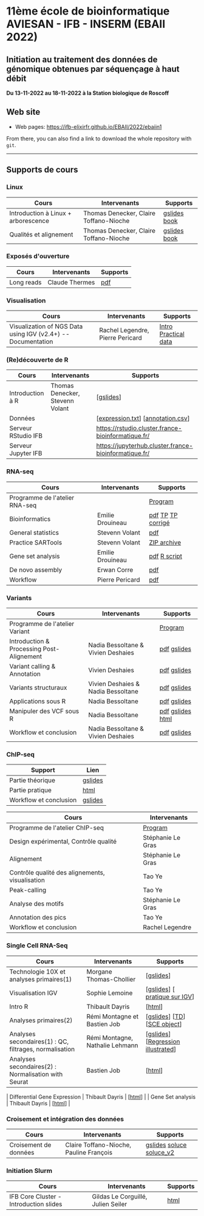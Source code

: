 
# 11ème école de bioinformatique AVIESAN - IFB - INSERM (EBAII 2022)

## Initiation au traitement des données de génomique obtenues par séquençage à haut débit

**Du 13-11-2022 au 18-11-2022 à la Station biologique de Roscoff**


## Web site

- Web pages: <https://ifb-elixirfr.github.io/EBAII/2022/ebaiin1>

From there, you can also find a link to download the whole repository with `git`.

****

## Supports de cours
### Linux

| Cours | Intervenants | Supports |
|----------------------------------|--------------|----------|
| Introduction à Linux + arborescence|  Thomas Denecker, Claire Toffano-Nioche | [gslides](https://docs.google.com/presentation/d/1181lS4gavBcVo0Yz70n6bawAvWdUlX-H3p0cFZ4Uadg/edit?usp=sharing)  [book](https://ifb-elixirfr.github.io/LinuxEBAII/00_home.html) |
| Qualités et alignement | Thomas Denecker, Claire Toffano-Nioche | [gslides](https://docs.google.com/presentation/d/1ccuvsU7ibsn3GWMgp8wN0fOh7QmIgkIpCB-Mpt1vldU/edit?usp=sharing) [book](https://ifb-elixirfr.github.io/LinuxEBAII/00_home.html) |


### Exposés d'ouverture

| Cours | Intervenants | Supports |
|----------------------------------|--------------|----------|
| Long reads | Claude Thermes | [pdf](long_reads/20221114_ROSCOFF11_EBAII_N1_CT.pdf) |

### Visualisation

| Cours | Intervenants | Supports |
|----------------------------------|--------------|----------|
| Visualization of NGS Data using IGV (v2.4+) -- Documentation | Rachel Legendre, Pierre Pericard| [Intro](IGV/IGV.html) [Practical](IGV/IGV_practical.html) [data](IGV/data_igv.zip) |

### (Re)découverte de R

| Cours | Intervenants | Supports |
|-----------------------|--------------|-------------------------------------|
| Introduction à R | Thomas Denecker, Stevenn Volant | [[gslides](https://docs.google.com/presentation/d/1jK9-lZVmgSlPilTs4946_EiFaoQJmbvV/edit?usp=sharing&ouid=116446740554003676596&rtpof=true&sd=true)]|
| Données | | [[expression.txt](intro_R/expression.txt)] [[annotation.csv](intro_R/annotation.csv)] |
| Serveur RStudio IFB | | <https://rstudio.cluster.france-bioinformatique.fr/> |
| Serveur Jupyter IFB | | <https://jupyterhub.cluster.france-bioinformatique.fr/> |

### RNA-seq

| Cours | Intervenants | Supports |
|----------------------------------|------------------|----------|
| Programme de l'atelier RNA-seq | |  [Program](RNAseq/README.md) |
| Bioinformatics | Emilie Drouineau | [pdf](https://docs.google.com/presentation/d/1CnNzhI8PzWfw-inCTZjFTBLeAdoqHfOO9a0Sp8_FCoU/edit#slide=id.g18a6186c91b_0_8) [TP](https://raw.githubusercontent.com/IFB-ElixirFr/EBAII/master/2022/ebaiin1/RNAseq/Mapping/runme.sh) [TP corrigé](https://raw.githubusercontent.com/IFB-ElixirFr/EBAII/master/2022/ebaiin1/RNAseq/Mapping/runme_corrected.sh)|
| General statistics | Stevenn Volant | [pdf](RNAseq/RNASeq_differential_analysis.pdf) |
| Practice SARTools | Stevenn Volant | [ZIP archive](RNAseq/Practice_SARTools.zip) |
| Gene set analysis | Emilie Drouineau | [pdf](https://github.com/IFB-ElixirFr/EBAII/blob/master/2021/ebaiin1/RNAseq/GSEA_Theory.pdf) [R script](https://github.com/IFB-ElixirFr/EBAII/blob/master/2021/ebaiin1/RNAseq/GSEA_TP.R)|
| De novo assembly | Erwan Corre | [pdf](RNAseq/RNASeq_denovo_EBAII2022_red.pdf)  |
| Workflow | Pierre Pericard | [pdf](RNAseq/RNA-Workflow_Conclusion.pdf)  |

### Variants

| Cours | Intervenants | Supports |
|----------------------------------|------------------|----------|
| Programme de l'atelier Variant | | [Program](DNAseq/) |
| Introduction & Processing Post-Alignement | Nadia Bessoltane & Vivien Deshaies |[pdf](https://github.com/IFB-ElixirFr/EBAII/blob/master/2022/ebaiin1/DNAseq/1-Intro_Processing-Post-Alignement.pptx.pdf) [gslides](https://docs.google.com/presentation/d/1Z9HlepuI017lGUkFlpwLxdvx4QARG1RQ/) |
| Variant calling & Annotation | Vivien Deshaies | [pdf](https://github.com/IFB-ElixirFr/EBAII/blob/master/2022/ebaiin1/DNAseq/2-Variant-calling_Annotation.pptx.pdf) [gslides](https://docs.google.com/presentation/d/1JJffLPchxxhy1SFIi-0UedWvn5-n9VgK/) |
| Variants structuraux | Vivien Deshaies & Nadia Bessoltane | [pdf](https://github.com/IFB-ElixirFr/EBAII/blob/master/2022/ebaiin1/DNAseq/3-Variants-Structuraux.pptx.pdf) [gslides](https://docs.google.com/presentation/d/1tJn2-RMWkn7nLrcOubJPvMKx9A8WT2KP/) |
| Applications sous R | Nadia Bessoltane | [pdf](DNA-seq/?) [gslides](https://docs.google.com/presentation/d/1oOiJfcdnbIaY3G3F_CI-1nt-Op0W0aR8/) |
| Manipuler des VCF sous R | Nadia Bessoltane | [pdf](DNA-seq/?) [gslides](https://docs.google.com/presentation/d/10W-EipRAc6146UZwVIRQCvS3Riau3QO4/) [html](DNA-seq/?) |
| Workflow et conclusion | Nadia Bessoltane & Vivien Deshaies | [pdf](DNA-seq/6-Workflow_Conclusion.pdf) [gslides](https://docs.google.com/presentation/d/1-nON-453OfocMrXJ95fMc-JaU9KRcNnB/) |


### ChIP-seq

| Support | Lien |
|----------------------------------|------------------|
| Partie théorique | [gslides](https://docs.google.com/presentation/d/1d2fjTy081bhrqM1HbjZ7SZPv9KNDa3Qx4u4NTsLCXmA/edit?usp=sharing) |
| Partie pratique | [html](chip-seq/hands-on/hands-on.html) |
| Workflow et conclusion | [gslides](https://docs.google.com/presentation/d/1HbueGiV3rab8a7TCHRePlXqgWIFXfCHla9jgehD9DA4/edit?usp=sharing) |

| Cours | Intervenants |
|----------------------------------|------------------|
| Programme de l'atelier ChIP-seq | [Program](chip-seq/) |
| Design expérimental, Contrôle qualité | Stéphanie Le Gras |
| Alignement | Stéphanie Le Gras |
| Contrôle qualité des alignements, visualisation | Tao Ye |
| Peak-calling | Tao Ye |
| Analyse des motifs | Stéphanie Le Gras |
| Annotation des pics | Tao Ye |
| Workflow et conclusion | Rachel Legendre |


### Single Cell RNA-Seq

| Cours                            | Intervenants     | Supports |
|----------------------------------|------------------|----------|
| Technologie 10X et analyses primaires(1)| Morgane Thomas-Chollier | [[gslides](https://docs.google.com/presentation/d/1rYptI4sdxeKNNbRdszlgQTa-BqBb6s2pNIYjy1GUG7A/edit#slide=id.g18915492416_1_58)] |
| Visualisation IGV | Sophie Lemoine | [[gslides](https://docs.google.com/presentation/d/1TF4_31hWuuRtKS7oKk5izFxsEk8PYScxuN-ykLoptms/edit#slide=id.g188fbf08b5b_0_1260)] [ [pratique sur IGV](https://github.com/IFB-ElixirFr/EBAII/tree/master/2022/ebaiin1/SingleCell/IGV)] |
| Intro R                          | Thibault Dayris  | [[html](https://github.com/IFB-ElixirFr/EBAII/blob/master/2022/ebaiin1/SingleCell/R_Intro/SingleCell_IntroR_RStudio.html)] |
| Analyses primaires(2)                         | Rémi Montagne et Bastien Job  | [[gslides](https://docs.google.com/presentation/d/1TF4_31hWuuRtKS7oKk5izFxsEk8PYScxuN-ykLoptms/edit#slide=id.g188fbf08b5b_0_1260)] [[TD](https://github.com/IFB-ElixirFr/EBAII/blob/master/2022/ebaiin1/SingleCell/TD_03_Preprocessing.html)] [[SCE object](https://docs.google.com/presentation/d/162X1w-drYyvtPpSKJwHKbPlHpKeeEq3J1mcn3HaidFU/edit?usp=share_link)] |
| Analyses secondaires(1) : QC, filtrages, normalisation | Rémi Montagne, Nathalie Lehmann | [[gslides](https://docs.google.com/presentation/d/1G2Tqqhj8I-Hh7xkBzaIdCB4bKSrok6KyOqcyRm7XZ2U/edit#slide=id.g18c821d1de2_1_62)] [[Regression illustrated](https://docs.google.com/presentation/d/1JEfa445mhku9RfR9VO2AkJ87gAe9Km0YnlWGkLXbZZs/edit?usp=share_link)] |
| Analyses secondaires(2) : Normalisation with Seurat | Bastien Job | [[html](https://github.com/IFB-ElixirFr/EBAII/blob/master/2022/ebaiin1/SingleCell/Normalisation/Normalization.html)] |



| Differential Gene Expression          | Thibault Dayris  | [[html](https://github.com/IFB-ElixirFr/EBAII/blob/master/2022/ebaiin1/SingleCell/DEA/SingleCell_DEA.html)] |
| Gene Set analysis                     | Thibault Dayris  | [[html](https://github.com/IFB-ElixirFr/EBAII/blob/master/2022/ebaiin1/SingleCell/Gene_Set_Enrichment_Analysis/SingleCell_Enricher.html)] |



### Croisement et intégration des données

| Cours | Intervenants | Supports |
|----------------------------------|------------------|----------|
| Croisement de données | Claire Toffano-Nioche, Pauline François | [gslides](https://docs.google.com/presentation/d/1IE8uBw0NPEliLF79s7hV1T2LaRLxoYzBttWn6B_4pPI/edit?usp=sharing) [soluce](https://docs.google.com/document/d/1oHT_OfGeAMB-61igEoXfC0JhqJMD0dowlvNX6cv8C1Y/edit?usp=sharing) [soluce_v2](croisement_donnees/soluce_long.sh) |


### Initiation Slurm

| Cours | Intervenants | Supports |
|----------------------------------|------------------|----------|
| IFB Core Cluster - Introduction slides | Gildas Le Corguillé, Julien Seiler |[html](https://github.com/IFB-ElixirFr/EBAII/blob/master/2022/ebaiin1/cluster_slurm/20211125%20-%20EBAII2021-%20Slides%20cluster.pdf) |
